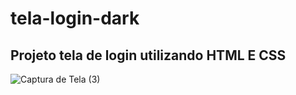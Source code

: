 # tela-login-dark


Projeto tela de login utilizando HTML E CSS
---------------------------------------------------------------------------------------------------------------------------------------------------
![Captura de Tela (3)](https://user-images.githubusercontent.com/109119006/209005064-10f976a7-0a5a-4609-a409-bcdd31c274dc.png)
